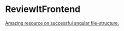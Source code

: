 # ReviewItFrontend

[Amazing resource on successful angular file-structure.](https://medium.com/@shijin_nath/angular-right-file-structure-and-best-practices-that-help-to-scale-2020-52ce8d967df5)
